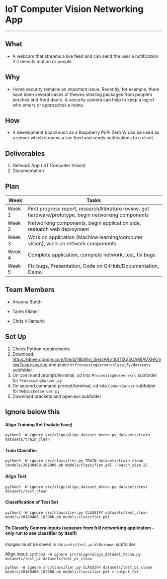 # IoT Computer Vision Networking App
---

## What
- A webcam that streams a live feed and can send the user a notification if it detects motion or people.

## Why
- Home security remains an important issue. Recently, for example, there have been several cases of thieves stealing packages from people’s porches and front doors. A security camera can help to keep a log of who enters or approaches a home.

## How
- A development board such as a Raspberry Pi/Pi Zero W can be used as a server which streams a live feed and sends notifications to a client.

## Deliverables
1. Network App (IoT Computer Vision)
2. Documentation


## Plan
| **Week** | **Tasks** |
| ----------- | ----------- |
| Week 1 | First progress report, research/literature review, get hardware/prototype, begin networking components |
| Week 2 | Networking components, begin application side, research web deployment |
| Week 3 | Work on application (Machine learning/computer vision), work on network components |
| Week 4 | Complete application, complete network, test, fix bugs |
| Week 5 | Fix bugs, Presentation, Code on GitHub/Documentation, Demo |

## Team Members
- Arianna Burch

- Tarek Elkheir

- Chris Villamarin



## Set Up
1. Check Python requirements
2. Download: https://drive.google.com/file/d/18bWyl_SieLtARy1tdjTIX25OAMIAVXHK/view?usp=sharing and place in `ProcessingServer/classify/datasets` subfolder
3. On command prompt/terminal, cd into `ProcessingServer/src` subfolder for `ProcessingServer.py`
4. On second command prompt/terminal, cd into `CameraServer` subfolder for  `WebSocketServer.py`
5. Download brackets and open `Web` subfolder


## Ignore below this

#### Align Training Set (Isolate Face)
`python3 -W ignore src/align/align_dataset_mtcnn.py datasets/train datasets/train_clean`

#### Train Classifier
`python3 -W ignore src/classifier.py TRAIN datasets/train_clean /models/20180408-102900.pb models/classifier.pkl --batch_size 25`

#### Align Test
`python3 -W ignore src/align/align_dataset_mtcnn.py datasets/test datasets/test_clean`

#### Classification of Test Set
`python3 -W ignore src/classifier.py CLASSIFY datasets/test_clean models/20180408-102900.pb models/classifier.pkl`

#### To Classify Camera Inputs (separate from full networking application - only run to see classifier by itself)
Images must be saved in `datasets/test_pi` in `Unknown` subfolder

Align input: `python3 -W ignore src/align/align_dataset_mtcnn.py datasets/test_pi datasets/test_pi_clean`

`python -W ignore src/classifier.py CLASSIFY datasets/test_pi_clean models/20180408-102900.pb models/classifier.pkl > output.txt`

